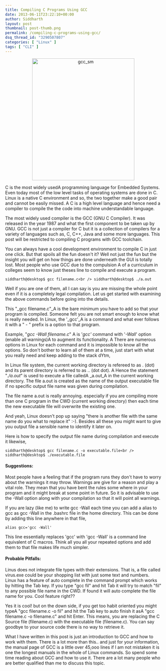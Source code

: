 ```yaml
---
title: Compiling C Programs Using GCC
date: 2013-06-11T23:22:10+00:00
author: Siddharth
layout: post
thumbnail: post-thumb.png
permalink: /compiling-c-programs-using-gcc/
dsq_thread_id: "3290507807"
categories: [ "Linux" ]
tags: [ "CLI" ]
---
```


<p style="text-align: center;">
  <a href="/images/posts/2013/06/gcc_sm.png"><img class="aligncenter  wp-image-615" alt="gcc_sm" src="/images/posts/2013/06/gcc_sm.png" width="330" height="392" srcset="/images/posts/2013/06/gcc_sm.png 550w, /images/posts/2013/06/gcc_sm-253x300.png 253w" sizes="(max-width: 330px) 100vw, 330px" /></a>
</p>

C is the most widely usedA programming language for Embedded Systems. Even today most of the low level tasks of operating systems are done in C. Linux is a native C environment and so, the two together make a good pair and cannot be easily missed. A C is a high level language and hence need a compiler to compile the the code into machine understandable language.

The most widely used compiler is the GCC (GNU C Compiler). It was released in the year 1987 and what the first component to be taken up by GNU. GCC is not just a compiler for C but it is a collection of compilers for a variety of languages such as, C, C++, Java and some more languages. This post will be restricted to compiling C programs with GCC toolchain.

You can always have a cool development environment to compile C in just one click. But that spoils all the fun doesn't it? Well not just the fun but the insight you will get on how things are done underneath the GUI is totally lost. Most people who use GCC due to the compulsion A of a curriculum in colleges seem to know just theses line to compile and execute a program.

`siddharth@desktop$ gcc filename.c<br />
siddharth@desktop$ ./a.out`

Well if you are one of them, all I can say is you are missing the whole point even if it is a completely legal compilation. Let us get started with examining the above commands before going into the details.

This "_gcc filename.c"_A is the bare minimum you have to add so that your program is compiled. Someone felt you are not smart enough to know what is really needed. In Linux, the '_gcc'_A is a command and what ever follows it with a " - " prefix is a option to that program.

Example, "_gcc -Wall filename.c_" A is '_gcc'_ command with '_-Wall_' option (enable all warnings)A to augment its functionality. A There are numerous options in Linux for each command and it is impossible to know all the options. So don't bother to learn all of them at a time, just start with what you really need and keep adding to the stack dYtm,

In Linux file system, the current working directory is refereed to as . (dot) and its parent directory is referred to as .. (dot dot). A Hence the statement "_./a.out_" is used to execute a file calledA _a.out_A in the current working directory. The file a.out is created as the name of the output executable file if no specific output file name was given during compilation.

The file name a.out is really annoying. especially if you are compiling more than one C program in the CWD (current working directory) then each time the new executable file will overwrite the existing one.

And yeah, Linux doesn't pop up saying "there is another file with the same name do you what to replace it" :-). Besides all these you might want to give you output file a sensible name to identify it later on.

Here is how to specify the output file name during compilation and execute it likewise,

`siddharth@desktop$ gcc filename.c -o executable.file<br />
siddharth@desktop$ ./executable.file`

#### **Suggestions:**

Most people have a feeling that if the program runs they don't have to worry about the warnings it may throw. Warnings are give for a reason and play a vital role. They mean that you have bent the rules some where in your program and it might break at some point in future. So it is advisable to use the -Wall option along with your compilation so that it will point all warnings.

If you are lazy (like me) to write gcc -Wall each time you can add a alias to gcc as gcc -Wall in the .bashrc file in the home directory. This can be done by adding this line anywhere in that file,

`alias gcc='gcc -Wall'`

This line essentially replaces 'gcc' with 'gcc -Wall' is a command line equivalent of C macros. Think all you all your repeated options and add them to that file makes life much simpler.

#### **Probable Pitfalls:**

Linus does not integrate file types with their extensions. That is, a file called virus.exe could be your shopping list with just some text and numbers. Linux has a feature of auto complete in the command prompt which works by hitting the Tab key. If you type "gcc fil" and hit Tab it will try to match "fil" to any possible file name in the CWD. If found it will auto complete the file name for you. Cool feature right??

Yes it is cool! but on the down side, if you get too habit oriented you might typeA "gcc filename.c -o fil" and hit the Tab key to auto finish it asA "gcc filename.c -o filename.c" and hit Enter. This means, you are replacing the C Source file (filename.c) with the executable file (filename.c). You can say goodbye to your source code there is no way to retrieve it.

What I have written in this post is just an introduction to GCC and how to work with them. There is a lot more than this.. and just for your information, the manual page of GCC is a little over 45,ooo lines if I am not mistaken it is one the longest manuals in the whole of Linux commands. So spend some time reading about GCC and how to use it. There are a lot many people who are better qualified than me to discuss this topic.
